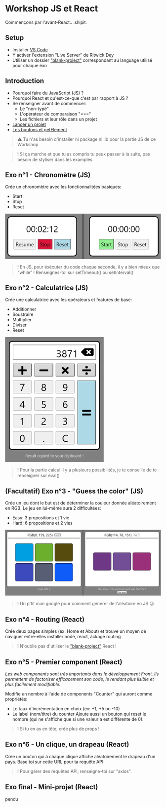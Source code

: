 # Workshop JS et React
Commençons par l'avant-React.. :shipit:

## Setup
- Installer [VS Code](https://code.visualstudio.com/download)
- Y activer l'extension "Live Server" de Ritwick Dey
- Utiliser un dossier ["blank-project"](./blank-project/) correspondant au language utilisé pour chaque éxo

## Introduction
- Pourquoi faire du JavaScript (JS) ?
- Pourquoi React et qu'est-ce-que c'est par rapport à JS ?
- Se renseigner avant de commencer:
  - Le "non-typé"
  - L'opérateur de comparaison "==="
  - Les fichiers et leur rôle dans un projet
- [Lancer un projet](https://streamable.com/83nsgw)
- [Les boutons et getElement](https://streamable.com/6goi9z)
>:warning: Tu n'as besoin d'installer ni package ni lib pour la partie JS de ce Workshop

>:grey_exclamation:	Si ça marche et que tu as compris tu peux passer à la suite, pas besoin de styliser dans les examples

## Exo n°1 - Chronomètre (JS)
Crée un chronomètre avec les fonctionnalitées basiques:
- Start
- Stop
- Reset

![exo-1](./assets/exo1.png)
>:grey_exclamation: En JS, pour éxécuter du code chaque seconde, il y a bien mieux que "while" ! Renseignes-toi sur setTimeout() ou setInterval()

## Exo n°2 - Calculatrice (JS)
Crée une calculatrice avec les opérateurs et features de base:
- Additionner
- Soustraire
- Multiplier
- Diviser
- Reset

![exo-2](./assets/exo2.png)
>:grey_exclamation: Pour la partie calcul il y a plusieurs possibilités, je te conseille de te renseigner sur eval()

## (Facultatif) Exo n°3 - "Guess the color" (JS)
Crée un jeu dont le but est de déterminer la couleur donnée aléatoirement en RGB.
Le jeu en lui-même aura 2 difficultées:
- Easy: 3 propositions et 1 vie
- Hard: 6 propositions et 2 vies

![exo-3](./assets/exo3.png)
>:grey_exclamation: Un p'tit man google pour comment générer de l'aléatoire en JS 😉

## Exo n°4 - Routing (React)
Crée deux pages simples (ex: Home et About) et trouve un moyen de naviguer entre-elles
installer node, react, âckage routing

>:grey_exclamation:	N'oublie pas d'utiliser le ["blank-project"](./blank-project/) React !

## Exo n°5 - Premier component (React)
_Les web components sont très importants dans le développement Front. Ils permettent de factoriser efficacement son code, le rendant plus lisible et plus facilement modifiable._

Modifie un nombre à l'aide de components "Counter" qui auront comme propriétés:
- Le taux d'incrémentation en choix (ex: +1, +5 ou -10)
- Le label (nom/titre) du counter
Ajoute aussi un bouton qui reset le nombre (qui ne s'affiche que si une valeur a est différente de 0).
>:grey_exclamation:	Si tu en as en tête, crée plus de props !

## Exo n°6 - Un clique, un drapeau (React)
Crée un bouton qui à chaque clique affiche aléatoirement le drapeau d'un pays. Base toi sur cette URL pour ta requête API: 

>:grey_exclamation:	Pour gérer des requêtes API, renseigne-toi sur "axios".

## Exo final - Mini-projet (React)
pendu
